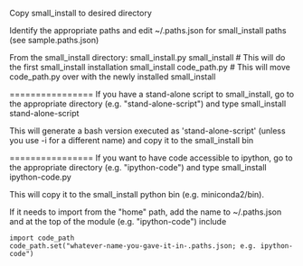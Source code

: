 Copy small_install to desired directory

Identify the appropriate paths and edit ~/.paths.json for small_install paths (see sample.paths.json)

From the small_install directory:
    small_install.py small_install  # This will do the first small_install installation
    small_install code_path.py      # This will move code_path.py over with the newly installed small_install

================
If you have a stand-alone script to small_install, go to the appropriate directory (e.g. "stand-alone-script") and type
    small_install stand-alone-script

This will generate a bash version executed as 'stand-alone-script' (unless you use -i for a different name) and copy it to the small_install bin

================
If you want to have code accessible to ipython, go to the appropriate directory (e.g. "ipython-code") and type
    small_install ipython-code.py

This will copy it to the small_install python bin (e.g. miniconda2/bin).

If it needs to import from the "home" path, add the name to ~/.paths.json and at the top of the module (e.g. "ipython-code") include

    import code_path
    code_path.set("whatever-name-you-gave-it-in-.paths.json; e.g. ipython-code")


